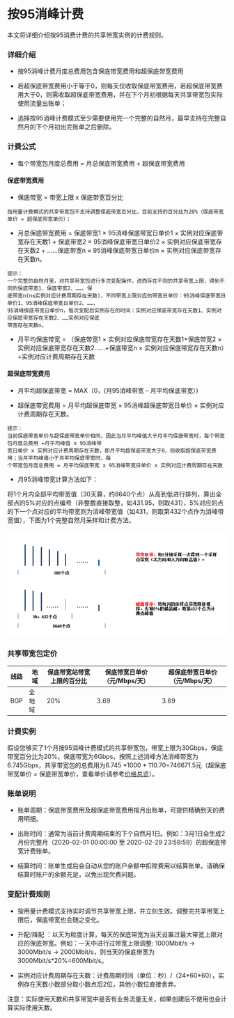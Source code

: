# 按95消峰计费

本文将详细介绍按95消费计费的共享带宽实例的计费规则。

### 详细介绍

- 按95消峰计费月度总费用包含保底带宽费用和超保底带宽费用

- 若超保底带宽费用小于等于0，则每天仅收取保底带宽费用，若超保底带宽费用大于0，则需收取超保底带宽费用，并在下个月初根据每天共享带宽包实际使用流量出账单；

- 选择按95消峰计费模式至少需要使用完一个完整的自然月，最早支持在完整自然月的下个月初出完账单之后删除。

### 计费公式

- 每个带宽包月度总费用 = 月总保底带宽费用 + 超保底带宽费用


#### 保底带宽费用

- 保底带宽 = 带宽上限 x 保底带宽百分比
```
按用量计费模式的共享带宽包不支持调整保底带宽百分比，目前支持的百分比为20%（保底带宽单价 = 超保底带宽单价）；
```
- 月总保底带宽费用 = 保底带宽1 × 95消峰保底带宽日单价1 × 实例对应保底带宽存在天数1 + 保底带宽2 × 95消峰保底带宽日单价2 × 实例对应保底带宽存在天数2 + ……保底带宽n × 95消峰保底带宽日单价n × 实例对应保底带宽存在天数n。

```
提示：
一个完整的自然月里，对共享带宽包进行多次变配操作，进而存在不同的共享带宽上限，得到不同的保底带宽1、保底带宽2、……、保
底带宽n(n≤实例对应计费周期存在天数)，不同带宽上限对应的带宽日单价：95消峰保底带宽日单价1、95消峰保底带宽日单价2、……、
95消峰保底带宽日单价n，每次变配后实例存在的时间：实例对应保底带宽存在天数1、实例对应保底带宽存在天数2、……实例对应保底
带宽存在天数n。

```

- 月平均保底带宽 = （保底带宽1 × 实例对应保底带宽存在天数1+保底带宽2 × 实例对应保底带宽存在天数2……+保底带宽n × 实例对应保底带宽存在天数n）÷实例对应计费周期存在天数


#### 超保底带宽费用

- 月平均超保底带宽 = MAX（0，(月95消峰带宽 – 月平均保底带宽）)

- 超保底带宽费用 = 月平均超保底带宽 × 95消峰超保底带宽日单价 × 实例对应计费周期存在天数。

```
提示：
当前保底带宽单价与超保底带宽单价相同，因此当月平均峰值大于月平均保底带宽时，每个带宽包月度总费用 =月平均峰值 x 95消峰带
宽日单价 x 实例对应计费周期存在天数，即月平均超保底带宽大于0，则收取超保底带宽费用；当月平均峰值小于月平均保底带宽时，每
个带宽包月度总费用 = 月平均保底带宽 x 95消峰带宽日单价 x 实例对应计费周期存在天数
```


- 月95消峰带宽计算方法如下：

将1个月内全部平均带宽值（30天算，约8640个点）从高到低进行排列，算出全部点的5%对应的点编号（非整数直接取整，如431.95，则取431），5%对应的点的下一个点对应的平均带宽则为消峰带宽值（如431，则取第432个点作为消峰带宽值），下图为1个完整自然月采样和计费方法。


![img](../../../../../image/Networking/Shared-Bandwidth-Package/95-peak-elimination.png)


### 共享带宽包定价

| 线路|地域  | 保底带宽站带宽上限的百分比 | 保底带宽日单价（元/Mbps/天） |  超保底带宽日单价（元/Mbps/天） |
| ---------- |---- | -------------------------- |  ---------------------------- |  ------------------------------ |
| BGP |全地域| 20%                        |  3.69                         |  3.69                           |

### 计费实例

假设您够买了1个月按95消峰计费模式的共享带宽包，带宽上限为30Gbps，保底带宽百分比为20%，保底带宽为6Gbps，按照上述消峰方法消峰带宽为6.745Gbps，共享带宽包的总费用为6.745 \*1000 \* 110.70=746671.5元（超保底带宽单价 = 保底带宽单价，查看单价请参考[价格总览](../Price-Overview.md)）。



### 账单说明

- 账单周期：保底带宽费用及超保底带宽费用按月出账单，可提供精确到天的费用明细。

- 出账时间：通常为当前计费周期结束的下个自然月1日。例如：3月1日会生成2月份完整月（2020-02-01 00:00:00 至 2020-02-29 23:59:59）的超保底带宽计费账单。

- 结算时间：账单生成后会自动从您的账户余额中扣除费用以结算账单。请确保结算时账户的余额充足，以免出现欠费问题。



### 变配计费规则

- 按用量计费模式支持实时调节共享带宽上限，并立刻生效。调整完共享带宽上限后，保底带宽也会随之变化。

- 升配/降配 ：以天为粒度计算，每天的保底带宽为当天设置过最大带宽上限对应的保底带宽。例如：一天中进行过带宽上限调整: 1000Mbit/s -> 3000Mbit/s -> 2000Mbit/s，则当天的保底带宽为3000Mbit/s\*20%=600Mbit/s。

- 实例对应计费周期存在天数：计费周期时间（单位：秒）/（24\*60\*60），实例存在天数小数部分取小数点后2位，其他小数位直接舍弃。


注意：实际使用天数和共享带宽中是否有业务流量无关，如果创建后不使用也会计算实际使用天数。
